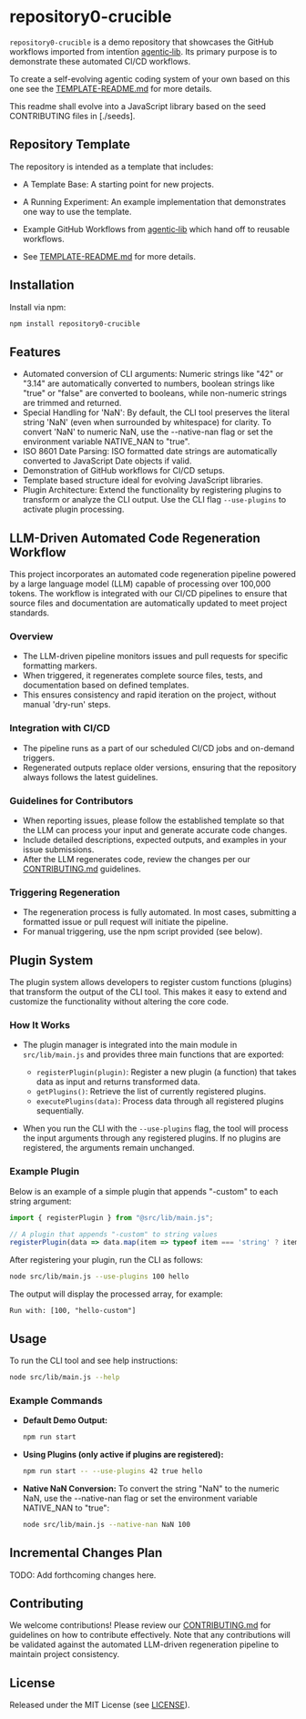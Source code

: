 # repository0-crucible

`repository0-crucible` is a demo repository that showcases the GitHub workflows imported from intentïon [agentic‑lib](https://github.com/xn-intenton-z2a/agentic-lib). Its primary purpose is to demonstrate these automated CI/CD workflows.

To create a self-evolving agentic coding system of your own based on this one see the [TEMPLATE-README.md](./TEMPLATE-README.md) for more details.

This readme shall evolve into a JavaScript library based on the seed CONTRIBUTING files in [./seeds].

## Repository Template

The repository is intended as a template that includes:
* A Template Base: A starting point for new projects.
* A Running Experiment: An example implementation that demonstrates one way to use the template.
* Example GitHub Workflows from [agentic‑lib](https://github.com/xn-intenton-z2a/agentic-lib) which hand off to reusable workflows.

* See [TEMPLATE-README.md](./TEMPLATE-README.md) for more details.

## Installation

Install via npm:

```bash
npm install repository0-crucible
```

## Features

* Automated conversion of CLI arguments: Numeric strings like "42" or "3.14" are automatically converted to numbers, boolean strings like "true" or "false" are converted to booleans, while non-numeric strings are trimmed and returned.
* Special Handling for 'NaN': By default, the CLI tool preserves the literal string 'NaN' (even when surrounded by whitespace) for clarity. To convert 'NaN' to numeric NaN, use the --native-nan flag or set the environment variable NATIVE_NAN to "true".
* ISO 8601 Date Parsing: ISO formatted date strings are automatically converted to JavaScript Date objects if valid.
* Demonstration of GitHub workflows for CI/CD setups.
* Template based structure ideal for evolving JavaScript libraries.
* Plugin Architecture: Extend the functionality by registering plugins to transform or analyze the CLI output. Use the CLI flag `--use-plugins` to activate plugin processing.

## LLM-Driven Automated Code Regeneration Workflow

This project incorporates an automated code regeneration pipeline powered by a large language model (LLM) capable of processing over 100,000 tokens. The workflow is integrated with our CI/CD pipelines to ensure that source files and documentation are automatically updated to meet project standards.

### Overview

- The LLM-driven pipeline monitors issues and pull requests for specific formatting markers.
- When triggered, it regenerates complete source files, tests, and documentation based on defined templates.
- This ensures consistency and rapid iteration on the project, without manual 'dry-run' steps.

### Integration with CI/CD

- The pipeline runs as a part of our scheduled CI/CD jobs and on-demand triggers.
- Regenerated outputs replace older versions, ensuring that the repository always follows the latest guidelines.

### Guidelines for Contributors

- When reporting issues, please follow the established template so that the LLM can process your input and generate accurate code changes.
- Include detailed descriptions, expected outputs, and examples in your issue submissions.
- After the LLM regenerates code, review the changes per our [CONTRIBUTING.md](./CONTRIBUTING.md) guidelines.

### Triggering Regeneration

- The regeneration process is fully automated. In most cases, submitting a formatted issue or pull request will initiate the pipeline.
- For manual triggering, use the npm script provided (see below).

## Plugin System

The plugin system allows developers to register custom functions (plugins) that transform the output of the CLI tool. This makes it easy to extend and customize the functionality without altering the core code.

### How It Works

* The plugin manager is integrated into the main module in `src/lib/main.js` and provides three main functions that are exported:
  - `registerPlugin(plugin)`: Register a new plugin (a function) that takes data as input and returns transformed data.
  - `getPlugins()`: Retrieve the list of currently registered plugins.
  - `executePlugins(data)`: Process data through all registered plugins sequentially.

* When you run the CLI with the `--use-plugins` flag, the tool will process the input arguments through any registered plugins. If no plugins are registered, the arguments remain unchanged.

### Example Plugin

Below is an example of a simple plugin that appends "-custom" to each string argument:

```javascript
import { registerPlugin } from "@src/lib/main.js";

// A plugin that appends "-custom" to string values
registerPlugin(data => data.map(item => typeof item === 'string' ? item + "-custom" : item));
```

After registering your plugin, run the CLI as follows:

```bash
node src/lib/main.js --use-plugins 100 hello
```

The output will display the processed array, for example:

```
Run with: [100, "hello-custom"]
```

## Usage

To run the CLI tool and see help instructions:

```bash
node src/lib/main.js --help
```

### Example Commands

- **Default Demo Output:**
  ```bash
  npm run start
  ```

- **Using Plugins (only active if plugins are registered):**
  ```bash
  npm run start -- --use-plugins 42 true hello
  ```

- **Native NaN Conversion:**
  To convert the string "NaN" to the numeric NaN, use the --native-nan flag or set the environment variable NATIVE_NAN to "true":
  ```bash
  node src/lib/main.js --native-nan NaN 100
  ```

## Incremental Changes Plan

TODO: Add forthcoming changes here.

## Contributing

We welcome contributions! Please review our [CONTRIBUTING.md](./CONTRIBUTING.md) for guidelines on how to contribute effectively. Note that any contributions will be validated against the automated LLM-driven regeneration pipeline to maintain project consistency.

## License

Released under the MIT License (see [LICENSE](./LICENSE)).
